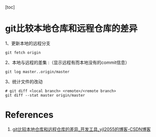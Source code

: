 
[toc]

# git比较本地仓库和远程仓库的差异

1、更新本地的远程分支

```
git fetch origin
```

2、本地与远程的差集 :（显示远程有而本地没有的commit信息）

```
git log master..origin/master
```

3、统计文件的改动

```
# git diff <local branch> <remote>/<remote branch>
git diff --stat master origin/master
```

# References
1. [git比较本地仓库和远程仓库的差异_开发工具_yjl2055的博客-CSDN博客](https://blog.csdn.net/yjl2055/article/details/101096467)
